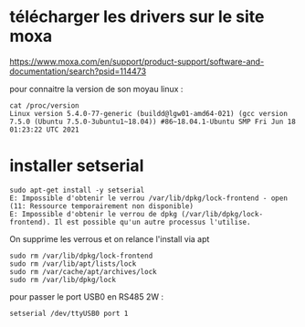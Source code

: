 
# télécharger les drivers sur le site moxa

https://www.moxa.com/en/support/product-support/software-and-documentation/search?psid=114473

pour connaitre la version de son moyau linux :

```
cat /proc/version
Linux version 5.4.0-77-generic (buildd@lgw01-amd64-021) (gcc version 7.5.0 (Ubuntu 7.5.0-3ubuntu1~18.04)) #86~18.04.1-Ubuntu SMP Fri Jun 18 01:23:22 UTC 2021
```


# installer setserial

```
sudo apt-get install -y setserial
E: Impossible d'obtenir le verrou /var/lib/dpkg/lock-frontend - open (11: Ressource temporairement non disponible)
E: Impossible d'obtenir le verrou de dpkg (/var/lib/dpkg/lock-frontend). Il est possible qu'un autre processus l'utilise.
```
On supprime les verrous et on relance l'install via apt
```
sudo rm /var/lib/dpkg/lock-frontend
sudo rm /var/lib/apt/lists/lock
sudo rm /var/cache/apt/archives/lock
sudo rm /var/lib/dpkg/lock
```
pour passer le port USB0 en RS485 2W :
```
setserial /dev/ttyUSB0 port 1
```

